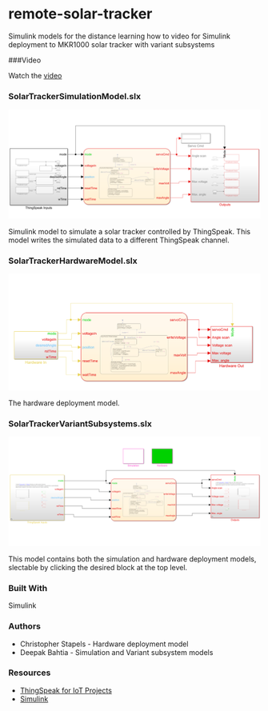 # remote-solar-tracker
Simulink models for the distance learning how to video for Simulink deployment to MKR1000 solar tracker with variant subsystems

###Video

Watch the [video](https://www.youtube.com/watch?v=57GxzjSaKhA&feature=youtu.be)

### SolarTrackerSimulationModel.slx
![App Screen Shot](https://github.com/thingspeak/remote-solar-tracker/blob/master/SimModel.png)

Simulink model to simulate a solar tracker controlled by ThingSpeak.  This model writes the simulated data to a different ThingSpeak channel.

### SolarTrackerHardwareModel.slx
![App Screen Shot](https://github.com/thingspeak/remote-solar-tracker/blob/master/HWModel.png)

The hardware deployment model.

### SolarTrackerVariantSubsystems.slx
![App Screen Shot](https://github.com/thingspeak/remote-solar-tracker/blob/master/VariantModel.png)

This model contains both the simulation and hardware deployment models, slectable by clicking the desired block at the top level.

### Built With
Simulink

### Authors
* Christopher Stapels - Hardware deployment model
* Deepak Bahtia - Simulation and Variant subsystem models

### Resources
* [ThingSpeak for IoT Projects](https://thingspeak.com)
* [Simulink](https://www.mathworks.com/products/simulink.html)
